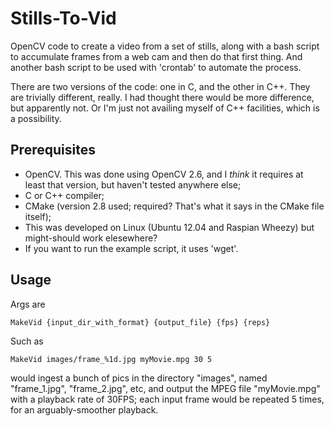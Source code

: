 Stills-To-Vid
=============

OpenCV code to create a video from a set of stills, along with a bash script to accumulate frames from a web cam and then do that first thing. And another bash script to be used with 'crontab' to automate the process.

There are two versions of the code: one in C, and the other in C++. They are trivially different, really. I had thought there would be more difference, but apparently not. Or I'm just not availing myself of C++ facilities, which is a possibility.


Prerequisites
-------------
* OpenCV. This was done using OpenCV 2.6, and I *think* it requires at least that version, but haven't tested anywhere else;
* C or C++ compiler;
* CMake (version 2.8 used; required? That's what it says in the CMake file itself);
* This was developed on Linux (Ubuntu 12.04 and Raspian Wheezy) but might-should work elesewhere?
* If you want to run the example script, it uses 'wget'.


Usage
-----

Args are

    MakeVid {input_dir_with_format} {output_file} {fps} {reps}
    
Such as
 
    MakeVid images/frame_%1d.jpg myMovie.mpg 30 5

would ingest a bunch of pics in the directory "images", named "frame_1.jpg", "frame_2.jpg", etc, and output the MPEG file "myMovie.mpg" with a playback rate of 30FPS; each input frame would be repeated 5 times, for an arguably-smoother playback.




